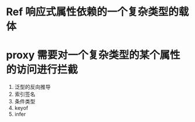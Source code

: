# Ref 响应式属性依赖的一个复杂类型的载体

# proxy 需要对一个复杂类型的某个属性的访问进行拦截

1. 泛型的反向推导
2. 索引签名
3. 条件类型
4. keyof
5. infer